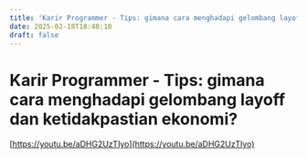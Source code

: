```yaml
---
title: 'Karir Programmer - Tips: gimana cara menghadapi gelombang layoff dan ketidakpastian ekonomi?'
date: 2025-02-18T18:40:10
draft: false
---
```


# Karir Programmer - Tips: gimana cara menghadapi gelombang layoff dan ketidakpastian ekonomi?

[https://youtu.be/aDHG2UzTIyo](https://youtu.be/aDHG2UzTIyo)
